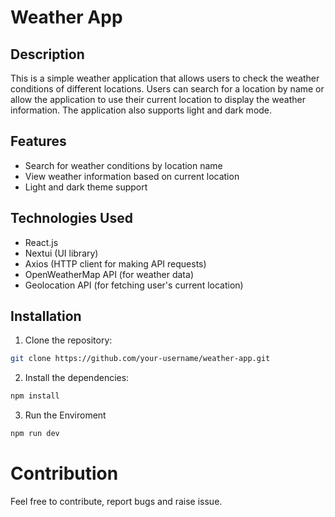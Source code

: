 # Weather App

## Description

This is a simple weather application that allows users to check the weather conditions of different locations. Users can search for a location by name or allow the application to use their current location to display the weather information. The application also supports light and dark mode.

## Features

- Search for weather conditions by location name
- View weather information based on current location
- Light and dark theme support

## Technologies Used

- React.js
- Nextui (UI library)
- Axios (HTTP client for making API requests)
- OpenWeatherMap API (for weather data)
- Geolocation API (for fetching user's current location)

## Installation

1. Clone the repository:

```bash
git clone https://github.com/your-username/weather-app.git
```


2. Install the dependencies:

```bash
npm install
```

3. Run the Enviroment

```bash
npm run dev
```

# Contribution
Feel free to contribute, report bugs and raise issue.


